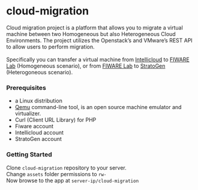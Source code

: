 # cloud-migration
Cloud migration project is a platform that allows you to migrate a virtual machine between two Homogeneous but also  Heterogeneous Cloud Environments. The project utilizes the Openstack’s and VMware’s REST API to allow users to perform migration.
<br><br>
Specifically you can transfer a virtual machine from <a href="http://cloud.intellicloud.tuc.gr/">Intellicloud</a> to <a href="https://cloud.lab.fiware.org/">FIWARE Lab</a> (Homogeneous scenario), or from <a href="https://cloud.lab.fiware.org/">FIWARE Lab</a> to <a href="http://www.stratogen.net">StratoGen</a> (Heterogoneous scenario).

<h3>Prerequisites</h3>

<ul>
  <li>a Linux distribution</li>
  <li><a href="http://www.qemu.org/">Qemu</a> command-line tool, is an open source machine emulator and virtualizer.</li>
  <li>Curl (Client URL Library) for PHP</li>
  <li>Fiware account</li>
  <li>Intellicloud account</li>
  <li>StratoGen account</li>
</ul>

<h3>Getting Started</h3>

Clone `cloud-migration` repository to your server.
<br>
Change `assets` folder permissions to `rw-`
<br>
Now browse to the app at `server-ip/cloud-migration`
